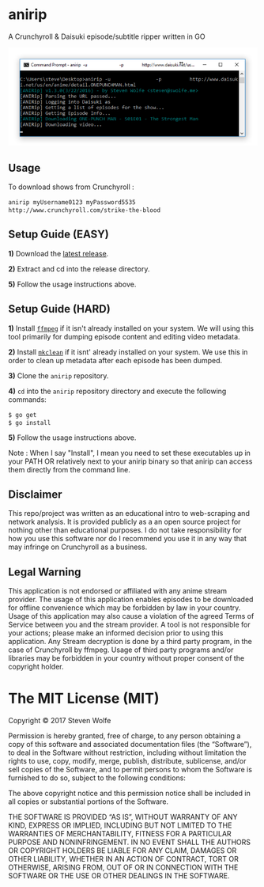 # anirip
A Crunchyroll & Daisuki episode/subtitle ripper written in GO

![alt text](/images/anirip130.jpg "anirip v1.3.0 Screenshot")

## Usage
To download shows from Crunchyroll :
```
anirip myUsername0123 myPassword5535 http://www.crunchyroll.com/strike-the-blood
```
## Setup Guide (EASY)

**1)** Download the [latest release](https://github.com/s32x/anirip/releases).

**2)** Extract and cd into the release directory.

**5)** Follow the usage instructions above.

## Setup Guide (HARD)

**1)** Install [`ffmpeg`](https://ffmpeg.org/download.html) if it isn't already installed on your system. We will using this tool primarily for dumping episode content and editing video metadata.

**2)** Install [`mkclean`](https://sourceforge.net/projects/matroska/files/mkclean/mkclean-win32.v0.8.7.zip) if it isnt' already installed on your system. We use this in order to clean up metadata after each episode has been dumped.

**3)** Clone the `anirip` repository.

**4)** `cd` into the `anirip` repository directory and execute the following commands:
```
$ go get
$ go install
```

**5)** Follow the usage instructions above.

Note : When I say "Install", I mean you need to set these executables up in your PATH OR relatively next to your anirip binary so that anirip can access them directly from the command line.

## Disclaimer
This repo/project was written as an educational intro to web-scraping and network analysis. It is provided publicly as a an open source project for nothing other than educational purposes. I do not take responsibility for how you use this software nor do I recommend you use it in any way that may infringe on Crunchyroll as a business.

## Legal Warning
This application is not endorsed or affiliated with any anime stream provider. The usage of this application enables episodes to be downloaded for offline convenience which may be forbidden by law in your country. Usage of this application may also cause a violation of the agreed Terms of Service between you and the stream provider. A tool is not responsible for your actions; please make an informed decision prior to using this application. Any Stream decryption is done by a third party program, in the case of Crunchyroll by ffmpeg. Usage of third party programs and/or libraries may be forbidden in your country without proper consent of the copyright holder.

The MIT License (MIT)
=====================

Copyright © 2017 Steven Wolfe

Permission is hereby granted, free of charge, to any person
obtaining a copy of this software and associated documentation
files (the “Software”), to deal in the Software without
restriction, including without limitation the rights to use,
copy, modify, merge, publish, distribute, sublicense, and/or sell
copies of the Software, and to permit persons to whom the
Software is furnished to do so, subject to the following
conditions:

The above copyright notice and this permission notice shall be
included in all copies or substantial portions of the Software.

THE SOFTWARE IS PROVIDED “AS IS”, WITHOUT WARRANTY OF ANY KIND,
EXPRESS OR IMPLIED, INCLUDING BUT NOT LIMITED TO THE WARRANTIES
OF MERCHANTABILITY, FITNESS FOR A PARTICULAR PURPOSE AND
NONINFRINGEMENT. IN NO EVENT SHALL THE AUTHORS OR COPYRIGHT
HOLDERS BE LIABLE FOR ANY CLAIM, DAMAGES OR OTHER LIABILITY,
WHETHER IN AN ACTION OF CONTRACT, TORT OR OTHERWISE, ARISING
FROM, OUT OF OR IN CONNECTION WITH THE SOFTWARE OR THE USE OR
OTHER DEALINGS IN THE SOFTWARE.
